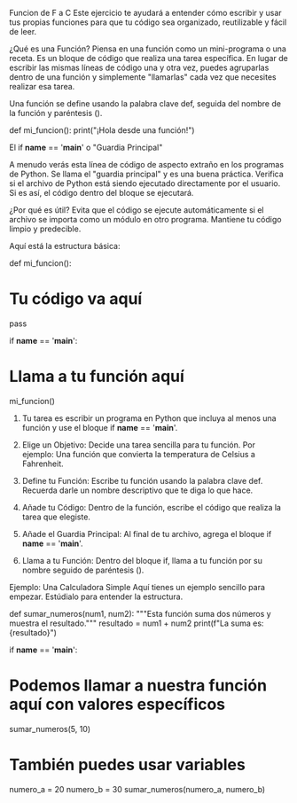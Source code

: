 Funcion de F a C
Este ejercicio te ayudará a entender cómo escribir y usar tus propias funciones para que tu código sea organizado, reutilizable y fácil de leer.

¿Qué es una Función?
Piensa en una función como un mini-programa o una receta. Es un bloque de código que realiza una tarea específica. En lugar de escribir las mismas líneas de código una y otra vez, puedes agruparlas dentro de una función y simplemente "llamarlas" cada vez que necesites realizar esa tarea.

Una función se define usando la palabra clave def, seguida del nombre de la función y paréntesis ().

def mi_funcion():
  print("¡Hola desde una función!")

El if __name__ == '__main__' o "Guardia Principal"

A menudo verás esta línea de código de aspecto extraño en los programas de Python. Se llama el "guardia principal" y es una buena práctica. Verifica si el archivo de Python está siendo ejecutado directamente por el usuario. Si es así, el código dentro del bloque se ejecutará.

¿Por qué es útil? Evita que el código se ejecute automáticamente si el archivo se importa como un módulo en otro programa. Mantiene tu código limpio y predecible.


Aquí está la estructura básica:

def mi_funcion():
  # Tu código va aquí
  pass

if __name__ == '__main__':
  # Llama a tu función aquí
  mi_funcion()


1. Tu tarea es escribir un programa en Python que incluya al menos una función y use el bloque if __name__ == '__main__'.

2. Elige un Objetivo: Decide una tarea sencilla para tu función. Por ejemplo: Una función que convierta la temperatura de Celsius a Fahrenheit.

3. Define tu Función: Escribe tu función usando la palabra clave def. Recuerda darle un nombre descriptivo que te diga lo que hace.

4. Añade tu Código: Dentro de la función, escribe el código que realiza la tarea que elegiste.

5. Añade el Guardia Principal: Al final de tu archivo, agrega el bloque if __name__ == '__main__'.

6. Llama a tu Función: Dentro del bloque if, llama a tu función por su nombre seguido de paréntesis ().

Ejemplo: Una Calculadora Simple
Aquí tienes un ejemplo sencillo para empezar. Estúdialo para entender la estructura.

def sumar_numeros(num1, num2):
  """Esta función suma dos números y muestra el resultado."""
  resultado = num1 + num2
  print(f"La suma es: {resultado}")

if __name__ == '__main__':
  # Podemos llamar a nuestra función aquí con valores específicos
  sumar_numeros(5, 10)
  # También puedes usar variables
  numero_a = 20
  numero_b = 30
  sumar_numeros(numero_a, numero_b)
